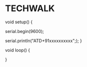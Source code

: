 # TECHWALK
void setup() {

  serial.begin(9600);

  serial.println("ATD+91xxxxxxxxxx";);
}

void loop() {

}
